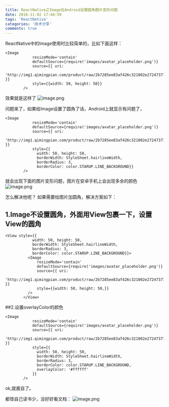 ```yaml
---
title: ReactNative之Image在Android设置圆角图片变形问题
date: 2018-11-02 17:44:59
tags: 'ReactNative'
categories: '技术分享'
comments: true
---
```

ReactNative中的Image使用时比较简单的，比如下面这样：
```
<Image
            resizeMode='contain'
            defaultSource={require('images/avatar_placeholder.png')}
            source={{ uri: 
                    'http://img1.qimingpian.com/product/raw/2b7285ee83af426c321002e27247377a.jpg' }}
            style={{width: 50, height: 50}}
        />
```
效果就是这样了
![image.png](https://upload-images.jianshu.io/upload_images/3112038-504d6671b0382abd.png?imageMogr2/auto-orient/strip%7CimageView2/2/w/1240)

问题来了，如果给Image设置了圆角了话，Android上就显示有问题了，
<!-- more -->

```
<Image
            resizeMode='contain'
            defaultSource={require('images/avatar_placeholder.png')}
            source={{ uri:
                    'http://img1.qimingpian.com/product/raw/2b7285ee83af426c321002e27247377a.jpg' }}
            style={{
              width: 50, height: 50,
              borderWidth: StyleSheet.hairlineWidth,
              borderRadius: 3,
              borderColor: color.STARUP.LINE_BACKGROUND}}
        />
```
就会出现下面的图片变形问题，图片在安卓手机上会出现多余的颜色
![image.png](https://upload-images.jianshu.io/upload_images/3112038-69c1c872fe63e1ab.png?imageMogr2/auto-orient/strip%7CimageView2/2/w/1240)

怎么解决他呢？
如果需要给图片加圆角，解决方案如下：
## 1.Image不设置圆角，外面用View包裹一下，设置View的圆角
```
<View style={{
            width: 50, height: 50,
            borderWidth: StyleSheet.hairlineWidth,
            borderRadius: 3,
            borderColor: color.STARUP.LINE_BACKGROUND}}>
          <Image
              resizeMode='contain'
              defaultSource={require('images/avatar_placeholder.png')}
              source={{ uri:
                      'http://img1.qimingpian.com/product/raw/2b7285ee83af426c321002e27247377a.jpg' }}
              style={{width: 50, height: 50,}}
          />
        </View>
```
##2.设置overlayColor的颜色
```
<Image
            resizeMode='contain'
            defaultSource={require('images/avatar_placeholder.png')}
            source={{ uri:
                    'http://img1.qimingpian.com/product/raw/2b7285ee83af426c321002e27247377a.jpg' }}
            style={{
              width: 50, height: 50,
              borderWidth: StyleSheet.hairlineWidth,
              borderRadius: 3,
              borderColor: color.STARUP.LINE_BACKGROUND,
              overlayColor: '#ffffff'
            }}
        />
```
ok,就酱自了。

都怪自己读书少，没好好看文档：
![image.png](https://upload-images.jianshu.io/upload_images/3112038-06d517f19f9c6248.png?imageMogr2/auto-orient/strip%7CimageView2/2/w/1240)


